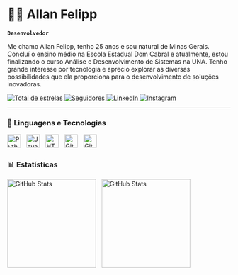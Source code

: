 # 👨‍💻 Allan Felipp

**`Desenvolvedor`**

Me chamo Allan Felipp, tenho 25 anos e sou natural de Minas Gerais. Concluí o ensino médio na Escola Estadual Dom Cabral e atualmente, estou finalizando o curso Análise e Desenvolvimento de Sistemas na UNA. Tenho grande interesse por tecnologia e aprecio explorar as diversas possibilidades que ela proporciona para o desenvolvimento de soluções inovadoras.
 
 </a> 
    <a href="https://github.com/ByteCraftt?tab=repositories&sort=stargazers">
        <img 
            alt="Total de estrelas" 
            title="Total de estrelas GitHub" 
            src="https://custom-icon-badges.demolab.com/github/stars/ByteCraftt?color=55960c&style=for-the-badge&labelColor=488207&logo=star&label=estrelas"
        />
    </a>
    <a href="https://github.com/ByteCraftt?tab=followers">
        <img 
            alt="Seguidores" 
            title="Me siga no GitHub" 
            src="https://custom-icon-badges.demolab.com/github/followers/ByteCraftt?color=236ad3&labelColor=1155ba&style=for-the-badge&logo=github&label=Seguidores&logoColor=white"
        />
    <a href="https://www.linkedin.com/in/allan-felipp/">
        <img 
            alt="LinkedIn" 
            title="Acesse meu linkedin" 
            src="https://img.shields.io/badge/LinkedIn-blue?style=for-the-badge&logo=linkedin&logoColor=white"
        />
        </a>
    <a href="https://www.instagram.com/Allan Felipp">
        <img 
            alt="Instagram" 
            title="Siga no Instagram" 
            src="https://img.shields.io/badge/Instagram-E4405F?style=for-the-badge&logo=instagram&logoColor=white"
        />
    </a>

---
### 🤖 Linguagens e Tecnologias 
<img 
    align="left" 
    alt="Python" 
    title="Python"
    width="30px" 
    style="padding-right: 10px;" 
    src="https://cdn.jsdelivr.net/gh/devicons/devicon@latest/icons/python/python-original.svg" 
/>
<img 
    align="left" 
    alt="JavaScript" 
    title="JavaScript"
    width="30px" 
    style="padding-right: 10px;" 
    src="https://cdn.jsdelivr.net/gh/devicons/devicon@latest/icons/javascript/javascript-original.svg" 
/>
<img 
    align="left" 
    alt="HTML"
    title="HTML" 
    width="30px" 
    style="padding-right: 10px;" 
    src="https://cdn.jsdelivr.net/gh/devicons/devicon@latest/icons/html5/html5-original.svg" 
/>
<img align="left" alt="Git" width="30px" style="padding-right:10px;" src="https://cdn.jsdelivr.net/gh/devicons/devicon/icons/git/git-original.svg" />

<img align="left" alt="GitHub" width="30px" style="padding-right:10px;" src="https://cdn.jsdelivr.net/gh/devicons/devicon/icons/github/github-original.svg" />

<br/>
<br/>

### 📊 Estatísticas
<p>
  <img 
    align="left" 
    alt="GitHub Stats" 
    height="200" 
    style="padding-right: 10px;" 
    src="https://github-readme-stats.vercel.app/api?username=CodeCraftt&show_icons=true&theme=tokyonight&include_all_commits=true&locale=pt-br" 
  />

<img 
      align="left" 
      alt="GitHub Stats" 
      height="200" 
      src="https://github-readme-stats.vercel.app/api/top-langs/?username=CodeCraftt&theme=tokyonight&layout=compact&custom_title=Tecnologias&langs_count=9" 
  />

</p>
